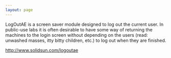 ```yaml
---
layout: page
---
```


LogOutAE is a screen saver module designed to log out the current user.  In public-use labs it is often desirable to have some way of returning the machines to the login screen without depending on the users (read: unwashed masses, itty bitty children, etc.) to log out when they are finished.

http://www.solidsun.com/logoutae
